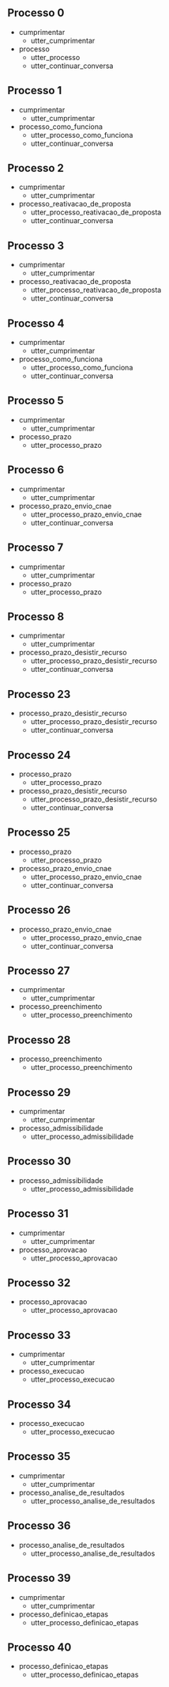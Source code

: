 ## Processo 0
* cumprimentar 
    - utter_cumprimentar 
* processo
    - utter_processo
    - utter_continuar_conversa

## Processo 1
* cumprimentar 
    - utter_cumprimentar 
* processo_como_funciona 
    - utter_processo_como_funciona
    - utter_continuar_conversa

## Processo 2
* cumprimentar
    - utter_cumprimentar
* processo_reativacao_de_proposta
    - utter_processo_reativacao_de_proposta
    - utter_continuar_conversa

## Processo 3
* cumprimentar
    - utter_cumprimentar
* processo_reativacao_de_proposta
    - utter_processo_reativacao_de_proposta
    - utter_continuar_conversa

## Processo 4
* cumprimentar
    - utter_cumprimentar
* processo_como_funciona
    - utter_processo_como_funciona
    - utter_continuar_conversa

## Processo 5
* cumprimentar
    - utter_cumprimentar
* processo_prazo
    - utter_processo_prazo

## Processo 6
* cumprimentar
    - utter_cumprimentar
* processo_prazo_envio_cnae
    - utter_processo_prazo_envio_cnae
    - utter_continuar_conversa

## Processo 7
* cumprimentar
    - utter_cumprimentar
* processo_prazo
    - utter_processo_prazo

## Processo 8
* cumprimentar
    - utter_cumprimentar
* processo_prazo_desistir_recurso
    - utter_processo_prazo_desistir_recurso
    - utter_continuar_conversa

## Processo 23
* processo_prazo_desistir_recurso
    - utter_processo_prazo_desistir_recurso
    - utter_continuar_conversa

## Processo 24
* processo_prazo
    - utter_processo_prazo
* processo_prazo_desistir_recurso
    - utter_processo_prazo_desistir_recurso
    - utter_continuar_conversa

## Processo 25
* processo_prazo
    - utter_processo_prazo
* processo_prazo_envio_cnae
    - utter_processo_prazo_envio_cnae
    - utter_continuar_conversa

## Processo 26
* processo_prazo_envio_cnae
    - utter_processo_prazo_envio_cnae
    - utter_continuar_conversa

## Processo 27
* cumprimentar
    - utter_cumprimentar
* processo_preenchimento
    - utter_processo_preenchimento

## Processo 28
* processo_preenchimento
    - utter_processo_preenchimento

## Processo 29
* cumprimentar
    - utter_cumprimentar
* processo_admissibilidade
    - utter_processo_admissibilidade

## Processo 30
* processo_admissibilidade
    - utter_processo_admissibilidade

## Processo 31
* cumprimentar
    - utter_cumprimentar
* processo_aprovacao
    - utter_processo_aprovacao

## Processo 32
* processo_aprovacao
    - utter_processo_aprovacao

## Processo 33
* cumprimentar
    - utter_cumprimentar
* processo_execucao
    - utter_processo_execucao

## Processo 34
* processo_execucao
    - utter_processo_execucao

## Processo 35
* cumprimentar
    - utter_cumprimentar
* processo_analise_de_resultados
    - utter_processo_analise_de_resultados

## Processo 36
* processo_analise_de_resultados
    - utter_processo_analise_de_resultados

## Processo 39
* cumprimentar
    - utter_cumprimentar
* processo_definicao_etapas
    - utter_processo_definicao_etapas

## Processo 40
* processo_definicao_etapas
    - utter_processo_definicao_etapas